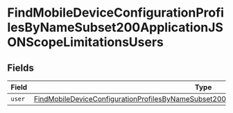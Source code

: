 # FindMobileDeviceConfigurationProfilesByNameSubset200ApplicationJSONScopeLimitationsUsers


## Fields

| Field                                                                                                                                                                                                                   | Type                                                                                                                                                                                                                    | Required                                                                                                                                                                                                                | Description                                                                                                                                                                                                             |
| ----------------------------------------------------------------------------------------------------------------------------------------------------------------------------------------------------------------------- | ----------------------------------------------------------------------------------------------------------------------------------------------------------------------------------------------------------------------- | ----------------------------------------------------------------------------------------------------------------------------------------------------------------------------------------------------------------------- | ----------------------------------------------------------------------------------------------------------------------------------------------------------------------------------------------------------------------- |
| `user`                                                                                                                                                                                                                  | [FindMobileDeviceConfigurationProfilesByNameSubset200ApplicationJSONScopeLimitationsUsersUser](../../models/operations/findmobiledeviceconfigurationprofilesbynamesubset200applicationjsonscopelimitationsusersuser.md) | :heavy_minus_sign:                                                                                                                                                                                                      | N/A                                                                                                                                                                                                                     |